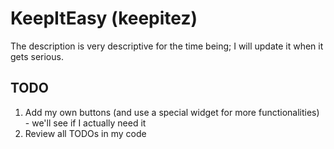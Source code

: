 # KeepItEasy (keepitez)

The description is very descriptive for the time being; I will update it when it gets serious.

## TODO

1. Add my own buttons (and use a special widget for more functionalities) - we'll see if I actually need it
99. Review all TODOs in my code
